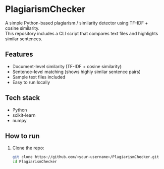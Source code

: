 # PlagiarismChecker

A simple Python-based plagiarism / similarity detector using TF-IDF + cosine similarity.  
This repository includes a CLI script that compares text files and highlights similar sentences.

## Features
- Document-level similarity (TF-IDF + cosine similarity)
- Sentence-level matching (shows highly similar sentence pairs)
- Sample text files included
- Easy to run locally

## Tech stack
- Python
- scikit-learn
- numpy

## How to run
1. Clone the repo:
   ```bash
   git clone https://github.com/<your-username>/PlagiarismChecker.git
   cd PlagiarismChecker
